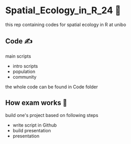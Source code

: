 # Spatial_Ecology_in_R_24 👾
this rep containing codes for spatial ecology in R at unibo 

## Code ✍️
main scripts
+ intro scripts
+ population
+ community

the whole code can be found in Code folder

## How exam works 📖
build one's project based on following steps
+ write script in Github
+ build presentation
+ presentation
